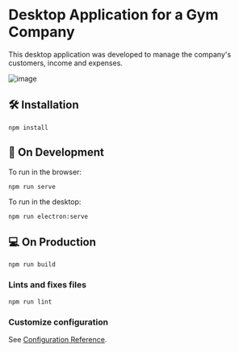 # Desktop Application for a Gym Company

This desktop application was developed to manage the company's customers, income and expenses.

![image](https://github.com/maisappreis/upfit-project/assets/113925909/4a07382e-1902-4a16-b302-83410a3a944d)


## 🛠️ Installation
```
npm install
```

## 🌱 On Development

To run in the browser:
```
npm run serve
```

To run in the desktop:
```
npm run electron:serve
```

## 💻 On Production
```
npm run build
```

### Lints and fixes files
```
npm run lint
```

### Customize configuration
See [Configuration Reference](https://cli.vuejs.org/config/).
